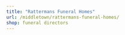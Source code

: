 ```yaml
---
title: "Rattermans Funeral Homes"
url: /middletown/rattermans-funeral-homes/
shop: funeral directors
---
```

